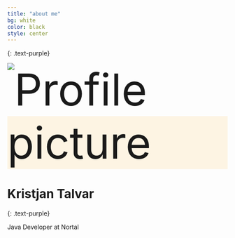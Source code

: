 ```yaml
---
title: "about me"
bg: white
color: black
style: center
---
```


{: .text-purple}

<span class="fa-stack subtlecircle" style="font-size:100px; background:rgba(255,166,0,0.1)">
  <i class="fa fa-circle fa-stack-2x text-white"></i>
  <img class="fa fa-bicycle fa-stack-1x" src="http://i.imgur.com/EHS1tse.png" alt="Profile picture">
</span>

# Kristjan Talvar
{: .text-purple}


Java Developer at Nortal
